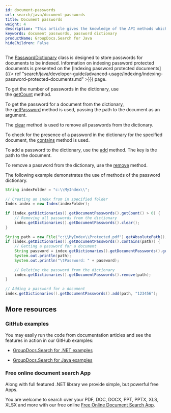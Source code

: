 ```yaml
---
id: document-passwords
url: search/java/document-passwords
title: Document passwords
weight: 4
description: "This article gives the knowledge of the API methods which can be used to perform operations about document passwords or password dictionary using Java."
keywords: document passwords, password dictionary
productName: GroupDocs.Search for Java
hideChildren: False
---
```

The [PasswordDictionary](https://apireference.groupdocs.com/search/java/com.groupdocs.search.dictionaries/PasswordDictionary) class is designed to store passwords for documents to be indexed. Information on indexing password protected documents is presented on the [Indexing password protected documents]({{< ref "search/java/developer-guide/advanced-usage/indexing/indexing-password-protected-documents.md" >}}) page.

To get the number of passwords in the dictionary, use the [getCount](https://apireference.groupdocs.com/search/java/com.groupdocs.search.dictionaries/PasswordDictionary#getCount()) method.

To get the password for a document from the dictionary, the [getPassword](https://apireference.groupdocs.com/search/java/com.groupdocs.search.dictionaries/PasswordDictionary#getPassword(java.lang.String)) method is used, passing the path to the document as an argument.

The [clear](https://apireference.groupdocs.com/search/java/com.groupdocs.search.dictionaries/PasswordDictionary#clear()) method is used to remove all passwords from the dictionary.

To check for the presence of a password in the dictionary for the specified document, the [contains](https://apireference.groupdocs.com/search/java/com.groupdocs.search.dictionaries/PasswordDictionary#contains(java.lang.String)) method is used.

To add a password to the dictionary, use the [add](https://apireference.groupdocs.com/search/java/com.groupdocs.search.dictionaries/PasswordDictionary#add(java.lang.String,%20java.lang.String)) method. The key is the path to the document.

To remove a password from the dictionary, use the [remove](https://apireference.groupdocs.com/search/java/com.groupdocs.search.dictionaries/PasswordDictionary#remove(java.lang.String)) method.

The following example demonstrates the use of methods of the password dictionary.



```java
String indexFolder = "c:\\MyIndex\\";
 
// Creating an index from in specified folder
Index index = new Index(indexFolder);
 
if (index.getDictionaries().getDocumentPasswords().getCount() > 0) {
    // Removing all passwords from the dictionary
    index.getDictionaries().getDocumentPasswords().clear();
}
 
String path = new File("c:\\MyIndex\\Protected.pdf").getAbsolutePath();
if (index.getDictionaries().getDocumentPasswords().contains(path)) {
    // Getting a password for a document
    String password = index.getDictionaries().getDocumentPasswords().getPassword(path);
    System.out.println(path);
    System.out.println("\tPassword: " + password);
 
    // Deleting the password from the dictionary
    index.getDictionaries().getDocumentPasswords().remove(path);
}
 
// Adding a password for a document
index.getDictionaries().getDocumentPasswords().add(path, "123456");
```

## More resources

### GitHub examples

You may easily run the code from documentation articles and see the features in action in our GitHub examples:

*   [GroupDocs.Search for .NET examples](https://github.com/groupdocs-search/GroupDocs.Search-for-.NET)
    
*   [GroupDocs.Search for Java examples](https://github.com/groupdocs-search/GroupDocs.Search-for-Java)
    

### Free online document search App

Along with full featured .NET library we provide simple, but powerful free Apps.

You are welcome to search over your PDF, DOC, DOCX, PPT, PPTX, XLS, XLSX and more with our free online [Free Online Document Search App](https://products.groupdocs.app/search).
